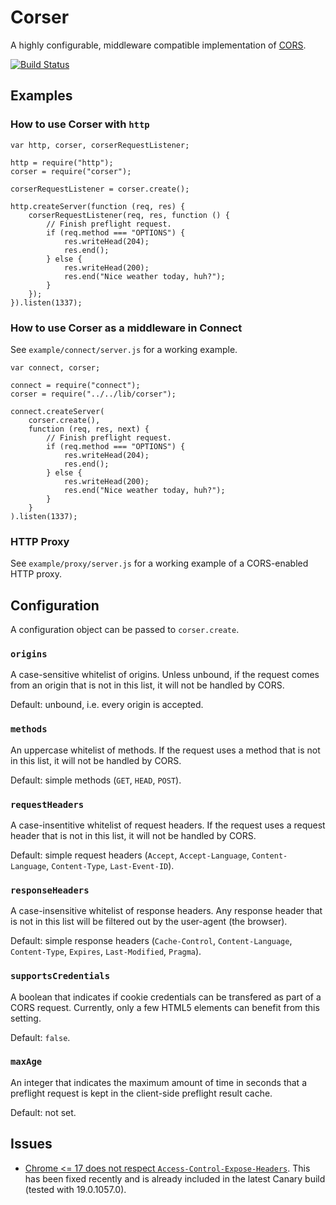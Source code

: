 Corser
=======

A highly configurable, middleware compatible implementation of [CORS](http://www.w3.org/TR/cors/).

[![Build Status](https://secure.travis-ci.org/agrueneberg/Corser.png)](http://travis-ci.org/agrueneberg/Corser)


Examples
--------

### How to use Corser with `http`

    var http, corser, corserRequestListener;

    http = require("http");
    corser = require("corser");

    corserRequestListener = corser.create();

    http.createServer(function (req, res) {
        corserRequestListener(req, res, function () {
            // Finish preflight request.
            if (req.method === "OPTIONS") {
                res.writeHead(204);
                res.end();
            } else {
                res.writeHead(200);
                res.end("Nice weather today, huh?");
            }
        });
    }).listen(1337);

### How to use Corser as a middleware in Connect

See `example/connect/server.js` for a working example.

    var connect, corser;

    connect = require("connect");
    corser = require("../../lib/corser");

    connect.createServer(
        corser.create(),
        function (req, res, next) {
            // Finish preflight request.
            if (req.method === "OPTIONS") {
                res.writeHead(204);
                res.end();
            } else {
                res.writeHead(200);
                res.end("Nice weather today, huh?");
            }
        }
    ).listen(1337);

### HTTP Proxy

See `example/proxy/server.js` for a working example of a CORS-enabled HTTP proxy.


Configuration
-------------

A configuration object can be passed to `corser.create`.

### `origins`

A case-sensitive whitelist of origins. Unless unbound, if the request comes from an origin that is not in this list, it will not be handled by CORS.

Default: unbound, i.e. every origin is accepted.

### `methods`

An uppercase whitelist of methods. If the request uses a method that is not in this list, it will not be handled by CORS.

Default: simple methods (`GET`, `HEAD`, `POST`).

### `requestHeaders`

A case-insentitive whitelist of request headers. If the request uses a request header that is not in this list, it will not be handled by CORS.

Default: simple request headers (`Accept`, `Accept-Language`, `Content-Language`, `Content-Type`, `Last-Event-ID`).

### `responseHeaders`

A case-insensitive whitelist of response headers. Any response header that is not in this list will be filtered out by the user-agent (the browser).

Default: simple response headers (`Cache-Control`, `Content-Language`, `Content-Type`, `Expires`, `Last-Modified`, `Pragma`).

### `supportsCredentials`

A boolean that indicates if cookie credentials can be transfered as part of a CORS request. Currently, only a few HTML5 elements can benefit from this setting.

Default: `false`.

### `maxAge`

An integer that indicates the maximum amount of time in seconds that a preflight request is kept in the client-side preflight result cache.

Default: not set.


Issues
------

- [Chrome <= 17 does not respect `Access-Control-Expose-Headers`](http://code.google.com/p/chromium/issues/detail?id=87338). This has been fixed recently and is already included in the latest Canary build (tested with 19.0.1057.0).
